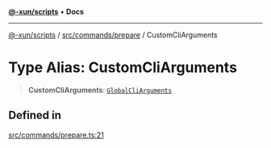 [**@-xun/scripts**](../../../../README.md) • **Docs**

***

[@-xun/scripts](../../../../README.md) / [src/commands/prepare](../README.md) / CustomCliArguments

# Type Alias: CustomCliArguments

> **CustomCliArguments**: [`GlobalCliArguments`](../../../configure/type-aliases/GlobalCliArguments.md)

## Defined in

[src/commands/prepare.ts:21](https://github.com/Xunnamius/xscripts/blob/326b67f320920677552b3ade3981268ca8a3447c/src/commands/prepare.ts#L21)
